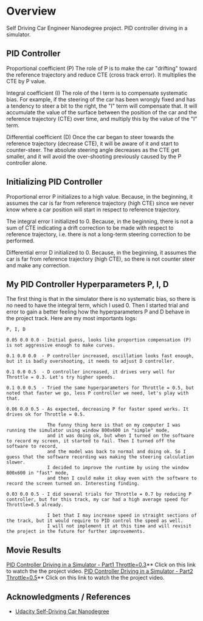 # Overview

Self Driving Car Engineer Nanodegree project. 
PID controller driving in a simulator.

## PID Controller

Proportional coefficient (P)
The role of P is to make the car "drifting" toward the reference trajectory and reduce CTE (cross track error). It multiplies the CTE by P value.

Integral coefficient (I)
The role of the I term is to compensate systematic bias. For example, if the steering of the car has been wrongly fixed and has a tendency to steer a bit to the right, the "I" term will compensate that. It will accumulate the value of the surface between the position of the car and the reference trajectory (CTE) over time, and multiply this by the value of the "I" term.

Differential coefficient (D)
Once the car began to steer towards the reference trajectory (decrease CTE), it will be aware of it and start to counter-steer. The absolute steering angle decreases as the CTE get smaller, and it will avoid the over-shooting previously caused by the P controller alone.

## Initializing PID Controller

Proportional error P initializes to a high value. Because, in the beginning, it assumes the car is far from reference trajectory (high CTE) since we never know where a car position will start in respect to reference trajectory.

The integral error I initialized to 0. Because, in the beginning, there is not a sum of CTE indicating a drift correction to be made with respect to reference trajectory, i.e. there is not a long-term steering correction to be performed.

Differential error D initialized to 0. Because, in the beginning, it assumes the car is far from reference trajectory (high CTE), so there is not counter steer and make any correction.

## My PID Controller Hyperparameters P, I, D

The first thing is that in the simulator there is no systematic bias, so there is no need to have the integral term, which I used 0.
Then I started trial and error to gain a better feeling how the hyperparameters P and D behave in the project track.
Here are my most importants logs:

    P, I, D

    0.05 0.0 0.0 - Initial guess, looks like proportion compensation (P) is not aggressive enough to make curves.

    0.1 0.0 0.0  - P controller increased, oscillation looks fast enough, but it is badly overshooting, it needs to adjust D controller.

    0.1 0.0 0.5  - D controller increased, it drives very well for Throttle = 0.3. Let's try higher speeds.

    0.1 0.0 0.5  - Tried the same hyperparameters for Throttle = 0.5, but noted that faster we go, less P controller we need, let's play with that.

    0.06 0.0 0.5 - As expected, decreasing P for faster speed works. It drives ok for Throttle = 0.5.

                   The funny thing here is that on my computer I was running the simulator using window 800x600 in "simple" mode,
                   and it was doing ok, but when I turned on the software to record my screen, it started to fail. Then I turned off the software to record,
                   and the model was back to normal and doing ok. So I guess that the software recording was making the steering calculation slower.
                   I decided to improve the runtime by using the window 800x600 in "fast" mode,
                   and then I could make it okay even with the software to record the screen turned on. Interesting finding.

    0.03 0.0 0.5 - I did several trials for Throttle = 0.7 by reducing P controller, but for this track, my car had a high average speed for Throttle=0.5 already.

                   I bet that I may increase speed in straight sections of the track, but it would require to PID control the speed as well.
                   I will not implement it at this time and will revisit the project in the future for further improvements.

## Movie Results

[PID Controller Driving in a Simulator - Part1 Throttle=0.3](https://vimeo.com/236882504)** Click on this link to watch the the project video.
[PID Controller Driving in a Simulator - Part2 Throttle=0.5](https://vimeo.com/236882801)** Click on this link to watch the the project video.

## Acknowledgments / References

* [Udacity Self-Driving Car Nanodegree](https://www.udacity.com/drive)


